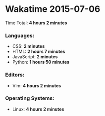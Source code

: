 # Wakatime 2015-07-06

Time Total: **4 hours 2 minutes**

### Languages:
- CSS: **2 minutes** 
- HTML: **2 hours 7 minutes** 
- JavaScript: **2 minutes** 
- Python: **1 hours 50 minutes** 

### Editors:
- Vim: **4 hours 2 minutes** 

### Operating Systems:
- Linux: **4 hours 2 minutes** 

